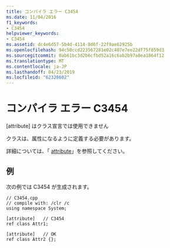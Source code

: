 ```yaml
---
title: コンパイラ エラー C3454
ms.date: 11/04/2016
f1_keywords:
- C3454
helpviewer_keywords:
- C3454
ms.assetid: dc4e6d57-5b4d-4114-8d6f-22f9ae62925b
ms.openlocfilehash: 94c50ccd223567281e02c407e7ee22df75f859d3
ms.sourcegitcommit: 0ab61bc3d2b6cfbd52a16c6ab2b97a8ea1864f12
ms.translationtype: MT
ms.contentlocale: ja-JP
ms.lasthandoff: 04/23/2019
ms.locfileid: "62328602"
---
```

# <a name="compiler-error-c3454"></a>コンパイラ エラー C3454

[attribute] はクラス宣言では使用できません

クラスは、属性になるように定義する必要があります。

詳細については、「 [attribute](../../windows/attributes/attribute.md)」を参照してください。

## <a name="example"></a>例

次の例では C3454 が生成されます。

```
// C3454.cpp
// compile with: /clr /c
using namespace System;

[attribute]   // C3454
ref class Attr1;

[attribute]   // OK
ref class Attr2 {};
```